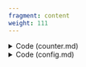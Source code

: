 ```yaml
---
fragment: content
weight: 111
---
```


<details><summary>Code (counter.md)</summary>

```
+++
date = "2018-07-07"
fragment = "react-portal"
weight = "110"
background = "secondary"
+++
```
</details>

<details><summary>Code (config.md)</summary>

```
+++
fragment = "config"
# Loads the counter component

[[config]]
  type = "js"
  resource = "counter.js"
+++
```
</details>

